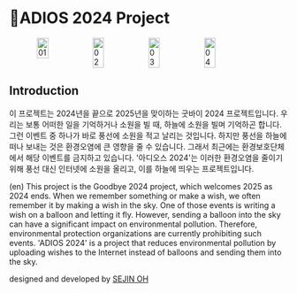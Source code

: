 # 🎈ADIOS 2024 Project

<div style="display: flex; justify-content: center; gap: 0px;">
  <img src="https://github.com/user-attachments/assets/ced34325-91d7-4632-8fe3-7ee9a9b104b4" alt="01" style="width: 20%;" />
  <img src="https://github.com/user-attachments/assets/02bb1ffe-9665-43c6-a15c-2bcd1e7be00c" alt="02" style="width: 20%;" />
  <img src="https://github.com/user-attachments/assets/6677a48d-113c-4210-b46e-a903bf38e5eb" alt="03" style="width: 20%;" />
  <img src="https://github.com/user-attachments/assets/4b414570-5517-4c88-bf13-6207acd00a11" alt="04" style="width: 20%;" />
</div>

## Introduction

이 프로젝트는 2024년을 끝으로 2025년을 맞이하는 굿바이 2024 프로젝트입니다.
우리는 보통 어떠한 일을 기억하거나 소원을 빌 때, 하늘에 소원을 빌며 기억하곤 합니다.
그런 이벤트 중 하나가 바로 풍선에 소원을 적고 날리는 것입니다.
하지만 풍선을 하늘에 떠나 보내는 것은 환경오염에 큰 영향을 줄 수 있습니다.
그래서 최근에는 환경보호단체에서 해당 이벤트를 금지하고 있습니다.
'아디오스 2024'는 이러한 환경오염을 줄이기 위해 풍선 대신 인터넷에 소원을 올리고, 이를 하늘에 띄우는 프로젝트입니다.

(en)
This project is the Goodbye 2024 project, which welcomes 2025 as 2024 ends.
When we remember something or make a wish, we often remember it by making a wish in the sky.
One of those events is writing a wish on a balloon and letting it fly.
However, sending a balloon into the sky can have a significant impact on environmental pollution.
Therefore, environmental protection organizations are currently prohibiting such events.
'ADIOS 2024' is a project that reduces environmental pollution by uploading wishes to the Internet instead of balloons and sending them into the sky.

designed and developed by [SEJIN OH](https://sejinoh.site)

